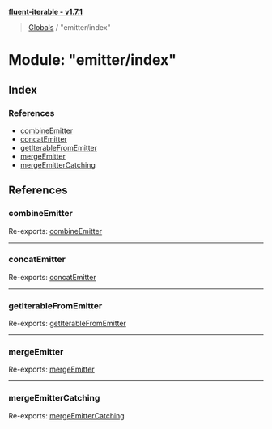 **[fluent-iterable - v1.7.1](../README.md)**

> [Globals](../README.md) / "emitter/index"

# Module: "emitter/index"

## Index

### References

* [combineEmitter](_emitter_index_.md#combineemitter)
* [concatEmitter](_emitter_index_.md#concatemitter)
* [getIterableFromEmitter](_emitter_index_.md#getiterablefromemitter)
* [mergeEmitter](_emitter_index_.md#mergeemitter)
* [mergeEmitterCatching](_emitter_index_.md#mergeemittercatching)

## References

### combineEmitter

Re-exports: [combineEmitter](_emitter_combine_emitter_.md#combineemitter)

___

### concatEmitter

Re-exports: [concatEmitter](_emitter_concat_emitter_.md#concatemitter)

___

### getIterableFromEmitter

Re-exports: [getIterableFromEmitter](_emitter_get_iterable_from_emitter_.md#getiterablefromemitter)

___

### mergeEmitter

Re-exports: [mergeEmitter](_emitter_merge_emitter_.md#mergeemitter)

___

### mergeEmitterCatching

Re-exports: [mergeEmitterCatching](_emitter_merge_emitter_catching_.md#mergeemittercatching)
